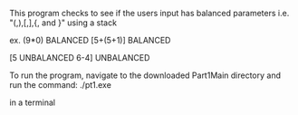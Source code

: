 This program checks to see if the users input has balanced parameters i.e.  "(,),[,],{, and }" using a stack

ex. 
(9*0)       BALANCED
[5+(5+1)]   BALANCED

[5          UNBALANCED
6-4]        UNBALANCED

To run the program, navigate to the downloaded Part1Main directory and run the command:
./pt1.exe

in a terminal
